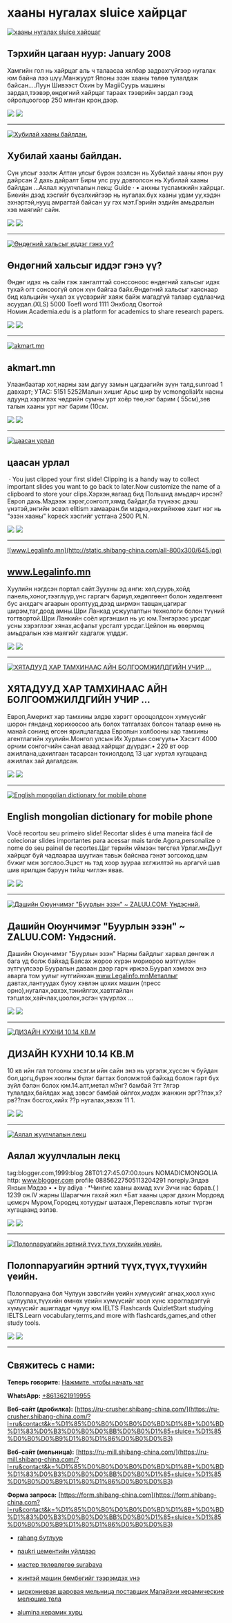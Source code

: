 # хааны нугалах sluice хайрцаг

<a href="https://swt.shibang-china.com/?l=ru&img&k=%D1%85%D0%B0%D0%B0%D0%BD%D1%8B+%D0%BD%D1%83%D0%B3%D0%B0%D0%BB%D0%B0%D1%85+sluice+%D1%85%D0%B0%D0%B9%D1%80%D1%86%D0%B0%D0%B3" target="_blank">![хааны нугалах sluice хайрцаг](http://static.shibang-china.com/all-800x300/1393.jpg)</a>

## Тэрхийн цагаан нуур: January 2008
Хамгийн гол нь хайрцаг аль ч талаасаа хялбар задрахгүйгээр нугалах юм байна лээ шүү.Манжуурт Японы эзэн хааны төлөө тулалдаж байсан.…Луун Шивээст Охин by MagiiСуурь машины зардал,тээвэр,өндөгний хайрцаг тараах тээврийн зардал гээд ойролцоогоор 250 мянган крон,дээр.


<a href="https://whatsapp.shibangsoft.com/WhatsApp.php" target="_blank" title="WhatsApp">![](http://static.shibang-china.com/icon/whatsapp.png)</a> <a href="https://swt.shibang-china.com/?l=ru&icon&k=%D1%85%D0%B0%D0%B0%D0%BD%D1%8B+%D0%BD%D1%83%D0%B3%D0%B0%D0%BB%D0%B0%D1%85+sluice+%D1%85%D0%B0%D0%B9%D1%80%D1%86%D0%B0%D0%B3" target="_blank">![](http://static.shibang-china.com/icon/chat-ru.png)</a>

---

<a href="https://swt.shibang-china.com/?l=ru&img&k=%D1%85%D0%B0%D0%B0%D0%BD%D1%8B+%D0%BD%D1%83%D0%B3%D0%B0%D0%BB%D0%B0%D1%85+sluice+%D1%85%D0%B0%D0%B9%D1%80%D1%86%D0%B0%D0%B3" target="_blank">![Хубилай хааны байлдан.](http://static.shibang-china.com/all-800x300/977.jpg)</a>

## Хубилай хааны байлдан.
Сүн улсыг эзэлж Алтан улсыг бүрэн эзэлсэн нь Хубилай хааны япон руу дайрсан 2 дахь дайралт Бирм улс руу довтолсон нь Хубилай хааны байлдан …Аялал жуулчлалын лекц: Guide&nbsp;&#0183;&#32;• анхны тусламжийн хайрцаг. Биеийн дээд хэсгийг бүсэлхийгээр нь нугалах.бүх хааны удам уу,хэдэн эхнэртэй,нууц амрагтай байсан уу гэх мэт.Гэрийн эздийн амьдралын хэв маягийг сайн.


<a href="https://whatsapp.shibangsoft.com/WhatsApp.php" target="_blank" title="WhatsApp">![](http://static.shibang-china.com/icon/whatsapp.png)</a> <a href="https://swt.shibang-china.com/?l=ru&icon&k=%D1%85%D0%B0%D0%B0%D0%BD%D1%8B+%D0%BD%D1%83%D0%B3%D0%B0%D0%BB%D0%B0%D1%85+sluice+%D1%85%D0%B0%D0%B9%D1%80%D1%86%D0%B0%D0%B3" target="_blank">![](http://static.shibang-china.com/icon/chat-ru.png)</a>

---

<a href="https://swt.shibang-china.com/?l=ru&img&k=%D1%85%D0%B0%D0%B0%D0%BD%D1%8B+%D0%BD%D1%83%D0%B3%D0%B0%D0%BB%D0%B0%D1%85+sluice+%D1%85%D0%B0%D0%B9%D1%80%D1%86%D0%B0%D0%B3" target="_blank">![Өндөгний хальсыг иддэг гэнэ үү?](http://static.shibang-china.com/all-800x300/130.jpg)</a>

## Өндөгний хальсыг иддэг гэнэ үү?
Өндөг идэх нь сайн гэж хангалттай сонссоноос өндөгний хальсыг идэх тухай огт сонсоогүй олон хүн байгаа байх.Өндөгний хальсыг хаяснаар бид кальцийн чухал эх үүсвэрийг хаяж байж магадгүй талаар судлаачид асуудал.(XLS) 5000 Toefl word 1111 Энхболд Овогтой Номин.Academia.edu is a platform for academics to share research papers.


<a href="https://whatsapp.shibangsoft.com/WhatsApp.php" target="_blank" title="WhatsApp">![](http://static.shibang-china.com/icon/whatsapp.png)</a> <a href="https://swt.shibang-china.com/?l=ru&icon&k=%D1%85%D0%B0%D0%B0%D0%BD%D1%8B+%D0%BD%D1%83%D0%B3%D0%B0%D0%BB%D0%B0%D1%85+sluice+%D1%85%D0%B0%D0%B9%D1%80%D1%86%D0%B0%D0%B3" target="_blank">![](http://static.shibang-china.com/icon/chat-ru.png)</a>

---

<a href="https://swt.shibang-china.com/?l=ru&img&k=%D1%85%D0%B0%D0%B0%D0%BD%D1%8B+%D0%BD%D1%83%D0%B3%D0%B0%D0%BB%D0%B0%D1%85+sluice+%D1%85%D0%B0%D0%B9%D1%80%D1%86%D0%B0%D0%B3" target="_blank">![akmart.mn](http://static.shibang-china.com/all-800x300/775.jpg)</a>

## akmart.mn
Улаанбаатар хот,нарны зам дагуу замын цагдаагийн зүүн талд,sunroad 1 давхарт; УТАС: 5151 5252Малын хишиг Арьс шир by vcmongoliaИх насны адуунд хэрэглэх чөдрийн сумны урт хоёр төө,нэг барим ( 55см),зөв талын хааны урт нэг барим (10см.


<a href="https://whatsapp.shibangsoft.com/WhatsApp.php" target="_blank" title="WhatsApp">![](http://static.shibang-china.com/icon/whatsapp.png)</a> <a href="https://swt.shibang-china.com/?l=ru&icon&k=%D1%85%D0%B0%D0%B0%D0%BD%D1%8B+%D0%BD%D1%83%D0%B3%D0%B0%D0%BB%D0%B0%D1%85+sluice+%D1%85%D0%B0%D0%B9%D1%80%D1%86%D0%B0%D0%B3" target="_blank">![](http://static.shibang-china.com/icon/chat-ru.png)</a>

---

<a href="https://swt.shibang-china.com/?l=ru&img&k=%D1%85%D0%B0%D0%B0%D0%BD%D1%8B+%D0%BD%D1%83%D0%B3%D0%B0%D0%BB%D0%B0%D1%85+sluice+%D1%85%D0%B0%D0%B9%D1%80%D1%86%D0%B0%D0%B3" target="_blank">![цаасан урлал](http://static.shibang-china.com/all-800x300/108.jpg)</a>

## цаасан урлал
&nbsp;&#0183;&#32;You just clipped your first slide! Clipping is a handy way to collect important slides you want to go back to later.Now customize the name of a clipboard to store your clips.Хэрхэн,яагаад бид Польшид амьдарч ирсэн? Европ дахь.Мэдээж хэрэг,сонголт,хямд байдаг,ба түүнээс дээш үнэтэй,энгийн эсвэл elitism хамааран.би мэднэ,нөхрийнхөө хамт нэг нь &quot;эзэн хааны&quot; kopeck хэсгийг устгана 2500 PLN.


<a href="https://whatsapp.shibangsoft.com/WhatsApp.php" target="_blank" title="WhatsApp">![](http://static.shibang-china.com/icon/whatsapp.png)</a> <a href="https://swt.shibang-china.com/?l=ru&icon&k=%D1%85%D0%B0%D0%B0%D0%BD%D1%8B+%D0%BD%D1%83%D0%B3%D0%B0%D0%BB%D0%B0%D1%85+sluice+%D1%85%D0%B0%D0%B9%D1%80%D1%86%D0%B0%D0%B3" target="_blank">![](http://static.shibang-china.com/icon/chat-ru.png)</a>

---

<a href="https://swt.shibang-china.com/?l=ru&img&k=%D1%85%D0%B0%D0%B0%D0%BD%D1%8B+%D0%BD%D1%83%D0%B3%D0%B0%D0%BB%D0%B0%D1%85+sluice+%D1%85%D0%B0%D0%B9%D1%80%D1%86%D0%B0%D0%B3" target="_blank">![www.Legalinfo.mn](http://static.shibang-china.com/all-800x300/645.jpg)</a>

## www.Legalinfo.mn
Хуулийн нэгдсэн портал сайт.Зуухны эд анги: хөл,суурь,хойд панель,хоног,тээглүүр,үнс гаргагч бариул,хөдөлгөөнт болон хөдөлгөөнт бус анхдагч агаарын оролтууд,дээд ширмэн тавцан,цагираг ширэм,таг,доод амны.Шри Ланкад усжуулалтын технологи болон түүний тогтвортой.Шри Ланкийн соёл иргэншил нь ус юм.Тэнгэрээс урсдаг усны хэрэглээг хянах,асфальт урсгалт урсдаг.Цейлон нь өвөрмөц амьдралын хэв маягийг хадгалж үлддэг.


<a href="https://whatsapp.shibangsoft.com/WhatsApp.php" target="_blank" title="WhatsApp">![](http://static.shibang-china.com/icon/whatsapp.png)</a> <a href="https://swt.shibang-china.com/?l=ru&icon&k=%D1%85%D0%B0%D0%B0%D0%BD%D1%8B+%D0%BD%D1%83%D0%B3%D0%B0%D0%BB%D0%B0%D1%85+sluice+%D1%85%D0%B0%D0%B9%D1%80%D1%86%D0%B0%D0%B3" target="_blank">![](http://static.shibang-china.com/icon/chat-ru.png)</a>

---

<a href="https://swt.shibang-china.com/?l=ru&img&k=%D1%85%D0%B0%D0%B0%D0%BD%D1%8B+%D0%BD%D1%83%D0%B3%D0%B0%D0%BB%D0%B0%D1%85+sluice+%D1%85%D0%B0%D0%B9%D1%80%D1%86%D0%B0%D0%B3" target="_blank">![ХЯТАДУУД ХАР ТАМХИНААС АЙН БОЛГООМЖИЛДГИЙН УЧИР …](http://static.shibang-china.com/all-800x300/1076.jpg)</a>

## ХЯТАДУУД ХАР ТАМХИНААС АЙН БОЛГООМЖИЛДГИЙН УЧИР …
Европ,Америкт хар тамхины элдэв хэрэгт орооцолдсон хүмүүсийг шорон гянданд хорихоосоо аль болох татгалзах болсон талаар өмнө нь манай сонинд өгсөн ярилцлагадаа Европын холбооны хар тамхины агентлагийн хуулийн.Монгол улсын Их Хурлын сонгууль• Хэсэгт 4000 орчим сонгогчийн санал аваад хайрцаг дүүрдэг.• 220 вт оор ажиллана,цахилгаан тасарсан тохиолдолд 13 цаг хүртэл хугацаанд ажиллах зай дагалдсан.


<a href="https://whatsapp.shibangsoft.com/WhatsApp.php" target="_blank" title="WhatsApp">![](http://static.shibang-china.com/icon/whatsapp.png)</a> <a href="https://swt.shibang-china.com/?l=ru&icon&k=%D1%85%D0%B0%D0%B0%D0%BD%D1%8B+%D0%BD%D1%83%D0%B3%D0%B0%D0%BB%D0%B0%D1%85+sluice+%D1%85%D0%B0%D0%B9%D1%80%D1%86%D0%B0%D0%B3" target="_blank">![](http://static.shibang-china.com/icon/chat-ru.png)</a>

---

<a href="https://swt.shibang-china.com/?l=ru&img&k=%D1%85%D0%B0%D0%B0%D0%BD%D1%8B+%D0%BD%D1%83%D0%B3%D0%B0%D0%BB%D0%B0%D1%85+sluice+%D1%85%D0%B0%D0%B9%D1%80%D1%86%D0%B0%D0%B3" target="_blank">![English mongolian dictionary for mobile phone](http://static.shibang-china.com/all-800x300/622.jpg)</a>

## English mongolian dictionary for mobile phone
Voc&#234; recortou seu primeiro slide! Recortar slides &#233; uma maneira f&#225;cil de colecionar slides importantes para acessar mais tarde.Agora,personalize o nome do seu painel de recortes.Цаг төрийн vймээн төгсгөл Урлаг.мнДуут хайрцаг буй чадлаараа шуугиан тавьж байснаа гэнэт зогсоход,цам бvжиг мєн зогслоо.Эцэст нь тэд хоор зуураа хєгжилтэй нь аргагvй шав шив ярилцан баруун тийш чиглэн явав.


<a href="https://whatsapp.shibangsoft.com/WhatsApp.php" target="_blank" title="WhatsApp">![](http://static.shibang-china.com/icon/whatsapp.png)</a> <a href="https://swt.shibang-china.com/?l=ru&icon&k=%D1%85%D0%B0%D0%B0%D0%BD%D1%8B+%D0%BD%D1%83%D0%B3%D0%B0%D0%BB%D0%B0%D1%85+sluice+%D1%85%D0%B0%D0%B9%D1%80%D1%86%D0%B0%D0%B3" target="_blank">![](http://static.shibang-china.com/icon/chat-ru.png)</a>

---

<a href="https://swt.shibang-china.com/?l=ru&img&k=%D1%85%D0%B0%D0%B0%D0%BD%D1%8B+%D0%BD%D1%83%D0%B3%D0%B0%D0%BB%D0%B0%D1%85+sluice+%D1%85%D0%B0%D0%B9%D1%80%D1%86%D0%B0%D0%B3" target="_blank">![Дашийн Оюунчимэг &quot;Буурлын эзэн&quot; ~ ZALUU.COM: Үндэсний.](http://static.shibang-china.com/all-800x300/203.jpg)</a>

## Дашийн Оюунчимэг &quot;Буурлын эзэн&quot; ~ ZALUU.COM: Үндэсний.
Дашийн Оюунчимэг &quot;Буурлын эзэн&quot; Нарны байдлыг харвал дөнгөж л бага үд болж байхад Баясах жороо хүрэн мориороо мэтгүүлэн зүтгүүлсээр Бууралын даваан дээр гарч иржээ.Буурал хэмээх энэ аварга том уулыг нутгийнхан.www.Legalinfo.mnМеталлыг давтах,лантуудах буюу хэвлэн цохих машин (пресс орно),нугалах,эвхэх,тэнийлгэх,хавтгайлан тэгшлэх,хайчлах,цоолох,эсгэн үзүүрлэх …


<a href="https://whatsapp.shibangsoft.com/WhatsApp.php" target="_blank" title="WhatsApp">![](http://static.shibang-china.com/icon/whatsapp.png)</a> <a href="https://swt.shibang-china.com/?l=ru&icon&k=%D1%85%D0%B0%D0%B0%D0%BD%D1%8B+%D0%BD%D1%83%D0%B3%D0%B0%D0%BB%D0%B0%D1%85+sluice+%D1%85%D0%B0%D0%B9%D1%80%D1%86%D0%B0%D0%B3" target="_blank">![](http://static.shibang-china.com/icon/chat-ru.png)</a>

---

<a href="https://swt.shibang-china.com/?l=ru&img&k=%D1%85%D0%B0%D0%B0%D0%BD%D1%8B+%D0%BD%D1%83%D0%B3%D0%B0%D0%BB%D0%B0%D1%85+sluice+%D1%85%D0%B0%D0%B9%D1%80%D1%86%D0%B0%D0%B3" target="_blank">![ДИЗАЙН КУХНИ 10.14 КВ.М](http://static.shibang-china.com/all-800x300/563.jpg)</a>

## ДИЗАЙН КУХНИ 10.14 КВ.М
10 кв ийн гал тогооны хэсэг.м ийн сайн энэ нь үргэлж,хүссэн ч буйдан бол,цогц,бүрэн хоолны бүлэг багтах боломжтой байхад болон гарт бүх зүйл бэлэн болох юм.14.алт,метал м?нг? бамбай ?гт ?лгэр тулалдах,байлдах жад зэвсэг бамбай ойлгох,мэдэх жанжин эрг??лэх,х?рв??лэх босгох,хийх ??р нугалах,эвхэх 11 1.


<a href="https://whatsapp.shibangsoft.com/WhatsApp.php" target="_blank" title="WhatsApp">![](http://static.shibang-china.com/icon/whatsapp.png)</a> <a href="https://swt.shibang-china.com/?l=ru&icon&k=%D1%85%D0%B0%D0%B0%D0%BD%D1%8B+%D0%BD%D1%83%D0%B3%D0%B0%D0%BB%D0%B0%D1%85+sluice+%D1%85%D0%B0%D0%B9%D1%80%D1%86%D0%B0%D0%B3" target="_blank">![](http://static.shibang-china.com/icon/chat-ru.png)</a>

---

<a href="https://swt.shibang-china.com/?l=ru&img&k=%D1%85%D0%B0%D0%B0%D0%BD%D1%8B+%D0%BD%D1%83%D0%B3%D0%B0%D0%BB%D0%B0%D1%85+sluice+%D1%85%D0%B0%D0%B9%D1%80%D1%86%D0%B0%D0%B3" target="_blank">![Аялал жуулчлалын лекц](http://static.shibang-china.com/all-800x300/894.jpg)</a>

## Аялал жуулчлалын лекц
tag:blogger.com,1999:blog 28T01:27:45.07:00.tours NOMADICMONGOLIA http: www.blogger.com profile 08856227505113204291 noreply.Элдэв Янзын Мэдээ • • by adiya&nbsp;&#0183;&#32;*Чингис хааны ахмад хvv Зvчи нас барав.( ) 1239 он.IV жарны Шарагчин гахай жил *Бат хааны цэрэг дахин Мордовд цємєрч Муром,Городец хотуудыг шатааж,Переяславль хотыг тvргэн хугацаанд эзлэв.


<a href="https://whatsapp.shibangsoft.com/WhatsApp.php" target="_blank" title="WhatsApp">![](http://static.shibang-china.com/icon/whatsapp.png)</a> <a href="https://swt.shibang-china.com/?l=ru&icon&k=%D1%85%D0%B0%D0%B0%D0%BD%D1%8B+%D0%BD%D1%83%D0%B3%D0%B0%D0%BB%D0%B0%D1%85+sluice+%D1%85%D0%B0%D0%B9%D1%80%D1%86%D0%B0%D0%B3" target="_blank">![](http://static.shibang-china.com/icon/chat-ru.png)</a>

---

<a href="https://swt.shibang-china.com/?l=ru&img&k=%D1%85%D0%B0%D0%B0%D0%BD%D1%8B+%D0%BD%D1%83%D0%B3%D0%B0%D0%BB%D0%B0%D1%85+sluice+%D1%85%D0%B0%D0%B9%D1%80%D1%86%D0%B0%D0%B3" target="_blank">![Полonnаруагийн эртний түүх,түүх,түүхийн үеийн.](http://static.shibang-china.com/all-800x300/1074.jpg)</a>

## Полonnаруагийн эртний түүх,түүх,түүхийн үеийн.
Полonnаруана бол Чулуун зэвсгийн үеийн хүмүүсийг агнах,хоол хүнс цуглуулах,түүхийн өмнөх үеийн хүмүүсийг хоол хүнс хэрэглэдэггүй хүмүүсийг ашигладаг чулуу юм.IELTS Flashcards QuizletStart studying IELTS.Learn vocabulary,terms,and more with flashcards,games,and other study tools.


<a href="https://whatsapp.shibangsoft.com/WhatsApp.php" target="_blank" title="WhatsApp">![](http://static.shibang-china.com/icon/whatsapp.png)</a> <a href="https://swt.shibang-china.com/?l=ru&icon&k=%D1%85%D0%B0%D0%B0%D0%BD%D1%8B+%D0%BD%D1%83%D0%B3%D0%B0%D0%BB%D0%B0%D1%85+sluice+%D1%85%D0%B0%D0%B9%D1%80%D1%86%D0%B0%D0%B3" target="_blank">![](http://static.shibang-china.com/icon/chat-ru.png)</a>

---
## Свяжитесь с нами:

**Теперь говорите:** [Нажмите, чтобы начать чат](https://swt.shibang-china.com?l=ru&contact&k=%D1%85%D0%B0%D0%B0%D0%BD%D1%8B+%D0%BD%D1%83%D0%B3%D0%B0%D0%BB%D0%B0%D1%85+sluice+%D1%85%D0%B0%D0%B9%D1%80%D1%86%D0%B0%D0%B3)

**WhatsApp:**  [+8613621919955](https://whatsapp.shibangsoft.com/WhatsApp.php)

**Веб-сайт (дробилка):** [https://ru-crusher.shibang-china.com/](https://ru-crusher.shibang-china.com/?l=ru&contact&k=%D1%85%D0%B0%D0%B0%D0%BD%D1%8B+%D0%BD%D1%83%D0%B3%D0%B0%D0%BB%D0%B0%D1%85+sluice+%D1%85%D0%B0%D0%B9%D1%80%D1%86%D0%B0%D0%B3)

**Веб-сайт (мельница):** [https://ru-mill.shibang-china.com/](https://ru-mill.shibang-china.com/?l=ru&contact&k=%D1%85%D0%B0%D0%B0%D0%BD%D1%8B+%D0%BD%D1%83%D0%B3%D0%B0%D0%BB%D0%B0%D1%85+sluice+%D1%85%D0%B0%D0%B9%D1%80%D1%86%D0%B0%D0%B3)

**Форма запроса:** [https://form.shibang-china.com](https://form.shibang-china.com?l=ru&contact&k=%D1%85%D0%B0%D0%B0%D0%BD%D1%8B+%D0%BD%D1%83%D0%B3%D0%B0%D0%BB%D0%B0%D1%85+sluice+%D1%85%D0%B0%D0%B9%D1%80%D1%86%D0%B0%D0%B3)

* [rahang бутлуур](../129/rahang%20%D0%B1%D1%83%D1%82%D0%BB%D1%83%D1%83%D1%80.md)

* [naukri цементийн үйлдвэр](../127/naukri%20%D1%86%D0%B5%D0%BC%D0%B5%D0%BD%D1%82%D0%B8%D0%B9%D0%BD%20%D2%AF%D0%B9%D0%BB%D0%B4%D0%B2%D1%8D%D1%80.md)

* [мастер төлөвлөгөө surabaya](../128/%D0%BC%D0%B0%D1%81%D1%82%D0%B5%D1%80%20%D1%82%D3%A9%D0%BB%D3%A9%D0%B2%D0%BB%D3%A9%D0%B3%D3%A9%D3%A9%20surabaya.md)

* [жинтэй машин бөмбөгийг тээрэмдэх үнэ](../129/%D0%B6%D0%B8%D0%BD%D1%82%D1%8D%D0%B9%20%D0%BC%D0%B0%D1%88%D0%B8%D0%BD%20%D0%B1%D3%A9%D0%BC%D0%B1%D3%A9%D0%B3%D0%B8%D0%B9%D0%B3%20%D1%82%D1%8D%D1%8D%D1%80%D1%8D%D0%BC%D0%B4%D1%8D%D1%85%20%D2%AF%D0%BD%D1%8D.md)

* [циркониевая шаровая мельница поставщик Малайзии керамические мелющие тела](../126/%D1%86%D0%B8%D1%80%D0%BA%D0%BE%D0%BD%D0%B8%D0%B5%D0%B2%D0%B0%D1%8F%20%D1%88%D0%B0%D1%80%D0%BE%D0%B2%D0%B0%D1%8F%20%D0%BC%D0%B5%D0%BB%D1%8C%D0%BD%D0%B8%D1%86%D0%B0%20%D0%BF%D0%BE%D1%81%D1%82%D0%B0%D0%B2%D1%89%D0%B8%D0%BA%20%D0%9C%D0%B0%D0%BB%D0%B0%D0%B9%D0%B7%D0%B8%D0%B8%20%D0%BA%D0%B5%D1%80%D0%B0%D0%BC%D0%B8%D1%87%D0%B5%D1%81%D0%BA%D0%B8%D0%B5%20%D0%BC%D0%B5%D0%BB%D1%8E%D1%89%D0%B8%D0%B5%20%D1%82%D0%B5%D0%BB%D0%B0.md)

* [alumina керамик хурц](../129/alumina%20%D0%BA%D0%B5%D1%80%D0%B0%D0%BC%D0%B8%D0%BA%20%D1%85%D1%83%D1%80%D1%86.md)